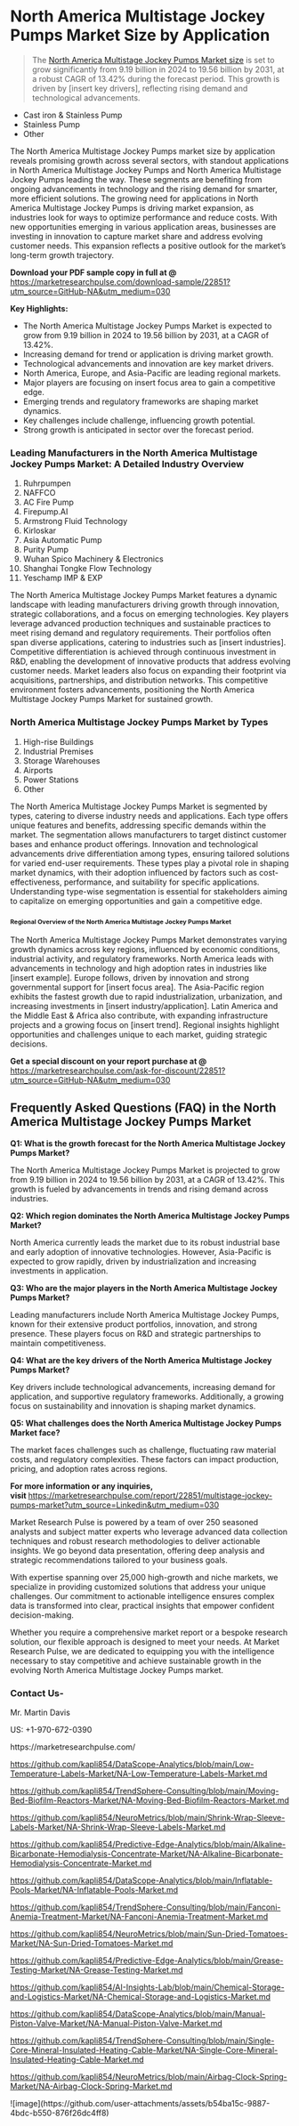 <h1>North America Multistage Jockey Pumps Market&nbsp;Size by Application</h1><blockquote><p>The <a href="https://marketresearchpulse.com/download-sample/22851?utm_source=GitHub-NA&amp;utm_medium=030">North America Multistage Jockey Pumps Market size</a> is set to grow significantly from 9.19 billion in 2024 to 19.56 billion by 2031, at a robust CAGR of 13.42% during the forecast period. This growth is driven by [insert key drivers], reflecting rising demand and technological advancements.</p></blockquote><ul><li>Cast iron & Stainless Pump<li> Stainless Pump<li> Other</li></ul><p>The North America Multistage Jockey Pumps market size by application reveals promising growth across several sectors, with standout applications in North America Multistage Jockey Pumps and North America Multistage Jockey Pumps leading the way. These segments are benefiting from ongoing advancements in technology and the rising demand for smarter, more efficient solutions. The growing need for applications in North America Multistage Jockey Pumps is driving market expansion, as industries look for ways to optimize performance and reduce costs. With new opportunities emerging in various application areas, businesses are investing in innovation to capture market share and address evolving customer needs. This expansion reflects a positive outlook for the market’s long-term growth trajectory.</p><p><strong>Download your PDF sample copy in full at @ </strong><a href="https://marketresearchpulse.com/download-sample/22851?utm_source=GitHub-NA&amp;utm_medium=030">https://marketresearchpulse.com/download-sample/22851?utm_source=GitHub-NA&amp;utm_medium=030</a></p><p><strong>Key Highlights: </strong></p><ul><li>The North America Multistage Jockey Pumps Market is expected to grow from 9.19 billion in 2024 to 19.56 billion by 2031, at a CAGR of 13.42%.</li><li>Increasing demand for trend or application is driving market growth.</li><li>Technological advancements and innovation are key market drivers.</li><li>North America, Europe, and Asia-Pacific are leading regional markets.</li><li>Major players are focusing on insert focus area to gain a competitive edge.</li><li>Emerging trends and regulatory frameworks are shaping market dynamics.</li><li>Key challenges include challenge, influencing growth potential.</li><li>Strong growth is anticipated in sector over the forecast period.</li></ul><h3>Leading Manufacturers in the North America Multistage Jockey Pumps Market: A Detailed Industry Overview</h3><ol><li>Ruhrpumpen</li><li>NAFFCO</li><li>AC Fire Pump</li><li>Firepump.AI</li><li>Armstrong Fluid Technology</li><li>Kirloskar</li><li>Asia Automatic Pump</li><li>Purity Pump</li><li>Wuhan Spico Machinery & Electronics</li><li>Shanghai Tongke Flow Technology</li><li>Yeschamp IMP & EXP</li></ol><div class="flex max-w-full flex-col flex-grow"><div class="min-h-8 text-message flex w-full flex-col items-end gap-2 whitespace-normal break-words [.text-message+&amp;]:mt-5" dir="auto" data-message-author-role="assistant" data-message-id="fd8432e4-4910-450d-b182-61b7bfb0a01f" data-message-model-slug="gpt-4o"><div class="flex w-full flex-col gap-1 empty:hidden first:pt-[3px]"><div class="markdown prose w-full break-words dark:prose-invert light"><p>The North America Multistage Jockey Pumps Market features a dynamic landscape with leading manufacturers driving growth through innovation, strategic collaborations, and a focus on emerging technologies. Key players leverage advanced production techniques and sustainable practices to meet rising demand and regulatory requirements. Their portfolios often span diverse applications, catering to industries such as [insert industries]. Competitive differentiation is achieved through continuous investment in R&amp;D, enabling the development of innovative products that address evolving customer needs. Market leaders also focus on expanding their footprint via acquisitions, partnerships, and distribution networks. This competitive environment fosters advancements, positioning the North America Multistage Jockey Pumps Market for sustained growth.</p></div></div></div></div><h3>North America Multistage Jockey Pumps Market by Types</h3><ol><li>High-rise Buildings<li> Industrial Premises<li> Storage Warehouses<li> Airports<li> Power Stations<li> Other</li></ol><div class="flex max-w-full flex-col flex-grow"><div class="min-h-8 text-message flex w-full flex-col items-end gap-2 whitespace-normal break-words [.text-message+&amp;]:mt-5" dir="auto" data-message-author-role="assistant" data-message-id="084470be-0bb7-4664-bddf-5156b4f41249" data-message-model-slug="gpt-4o-mini"><div class="flex w-full flex-col gap-1 empty:hidden first:pt-[3px]"><div class="markdown prose w-full break-words dark:prose-invert light"><p>The North America Multistage Jockey Pumps Market is segmented by types, catering to diverse industry needs and applications. Each type offers unique features and benefits, addressing specific demands within the market. The segmentation allows manufacturers to target distinct customer bases and enhance product offerings. Innovation and technological advancements drive differentiation among types, ensuring tailored solutions for varied end-user requirements. These types play a pivotal role in shaping market dynamics, with their adoption influenced by factors such as cost-effectiveness, performance, and suitability for specific applications. Understanding type-wise segmentation is essential for stakeholders aiming to capitalize on emerging opportunities and gain a competitive edge.</p></div></div></div></div><h3><span style="font-size: 11px;">Regional Overview of the North America Multistage Jockey Pumps Market</span></h3><div class="flex max-w-full flex-col flex-grow"><div class="min-h-8 text-message flex w-full flex-col items-end gap-2 whitespace-normal break-words [.text-message+&amp;]:mt-5" dir="auto" data-message-author-role="assistant" data-message-id="e9038762-ce64-4e30-91c9-9bd413514231" data-message-model-slug="gpt-4o-mini"><div class="flex w-full flex-col gap-1 empty:hidden first:pt-[3px]"><div class="markdown prose w-full break-words dark:prose-invert light"><p>The North America Multistage Jockey Pumps Market demonstrates varying growth dynamics across key regions, influenced by economic conditions, industrial activity, and regulatory frameworks. North America leads with advancements in technology and high adoption rates in industries like [insert example]. Europe follows, driven by innovation and strong governmental support for [insert focus area]. The Asia-Pacific region exhibits the fastest growth due to rapid industrialization, urbanization, and increasing investments in [insert industry/application]. Latin America and the Middle East &amp; Africa also contribute, with expanding infrastructure projects and a growing focus on [insert trend]. Regional insights highlight opportunities and challenges unique to each market, guiding strategic decisions.</p></div></div></div></div><p><strong>Get a special discount on your report purchase at @ </strong><a href="https://marketresearchpulse.com/ask-for-discount/22851?utm_source=GitHub-NA&amp;utm_medium=030">https://marketresearchpulse.com/ask-for-discount/22851?utm_source=GitHub-NA&amp;utm_medium=030</a></p><h2>Frequently Asked Questions (FAQ) in the North America Multistage Jockey Pumps Market</h2><p><strong>Q1: What is the growth forecast for the North America Multistage Jockey Pumps Market?</strong></p><p>The North America Multistage Jockey Pumps Market is projected to grow from 9.19 billion in 2024 to 19.56 billion by 2031, at a CAGR of 13.42%. This growth is fueled by advancements in trends and rising demand across industries.</p><p><strong>Q2: Which region dominates the North America Multistage Jockey Pumps Market?</strong></p><p>North America currently leads the market due to its robust industrial base and early adoption of innovative technologies. However, Asia-Pacific is expected to grow rapidly, driven by industrialization and increasing investments in application.</p><p><strong>Q3: Who are the major players in the North America Multistage Jockey Pumps Market?</strong></p><p>Leading manufacturers include North America Multistage Jockey Pumps, known for their extensive product portfolios, innovation, and strong presence. These players focus on R&amp;D and strategic partnerships to maintain competitiveness.</p><p><strong>Q4: What are the key drivers of the North America Multistage Jockey Pumps Market?</strong></p><p>Key drivers include technological advancements, increasing demand for application, and supportive regulatory frameworks. Additionally, a growing focus on sustainability and innovation is shaping market dynamics.</p><p><strong>Q5: What challenges does the North America Multistage Jockey Pumps Market face?</strong></p><p>The market faces challenges such as challenge, fluctuating raw material costs, and regulatory complexities. These factors can impact production, pricing, and adoption rates across regions.</p><p><strong>For more information or any inquiries, visit&nbsp;</strong><a href="https://marketresearchpulse.com/report/22851/multistage-jockey-pumps-market?utm_source=Linkedin&utm_medium=030">https://marketresearchpulse.com/report/22851/multistage-jockey-pumps-market?utm_source=Linkedin&utm_medium=030</a></p><p>Market Research Pulse is powered by a team of over 250 seasoned analysts and subject matter experts who leverage advanced data collection techniques and robust research methodologies to deliver actionable insights. We go beyond data presentation, offering deep analysis and strategic recommendations tailored to your business goals.</p><p>With expertise spanning over 25,000 high-growth and niche markets, we specialize in providing customized solutions that address your unique challenges. Our commitment to actionable intelligence ensures complex data is transformed into clear, practical insights that empower confident decision-making.</p><p>Whether you require a comprehensive market report or a bespoke research solution, our flexible approach is designed to meet your needs. At Market Research Pulse, we are dedicated to equipping you with the intelligence necessary to stay competitive and achieve sustainable growth in the evolving North America Multistage Jockey Pumps market.</p><h3><strong>Contact Us-</strong></h3><p>Mr. Martin Davis</p><p>US: +1-970-672-0390</p><p>https://marketresearchpulse.com/</p><p><a href="https://github.com/kapli854/DataScope-Analytics/blob/main/Low-Temperature-Labels-Market/NA-Low-Temperature-Labels-Market.md">https://github.com/kapli854/DataScope-Analytics/blob/main/Low-Temperature-Labels-Market/NA-Low-Temperature-Labels-Market.md</a></p><p><a href="https://github.com/kapli854/TrendSphere-Consulting/blob/main/Moving-Bed-Biofilm-Reactors-Market/NA-Moving-Bed-Biofilm-Reactors-Market.md">https://github.com/kapli854/TrendSphere-Consulting/blob/main/Moving-Bed-Biofilm-Reactors-Market/NA-Moving-Bed-Biofilm-Reactors-Market.md</a></p><p><a href="https://github.com/kapli854/NeuroMetrics/blob/main/Shrink-Wrap-Sleeve-Labels-Market/NA-Shrink-Wrap-Sleeve-Labels-Market.md">https://github.com/kapli854/NeuroMetrics/blob/main/Shrink-Wrap-Sleeve-Labels-Market/NA-Shrink-Wrap-Sleeve-Labels-Market.md</a></p><p><a href="https://github.com/kapli854/Predictive-Edge-Analytics/blob/main/Alkaline-Bicarbonate-Hemodialysis-Concentrate-Market/NA-Alkaline-Bicarbonate-Hemodialysis-Concentrate-Market.md">https://github.com/kapli854/Predictive-Edge-Analytics/blob/main/Alkaline-Bicarbonate-Hemodialysis-Concentrate-Market/NA-Alkaline-Bicarbonate-Hemodialysis-Concentrate-Market.md</a></p><p><a href="https://github.com/kapli854/DataScope-Analytics/blob/main/Inflatable-Pools-Market/NA-Inflatable-Pools-Market.md">https://github.com/kapli854/DataScope-Analytics/blob/main/Inflatable-Pools-Market/NA-Inflatable-Pools-Market.md</a></p><p><a href="https://github.com/kapli854/TrendSphere-Consulting/blob/main/Fanconi-Anemia-Treatment-Market/NA-Fanconi-Anemia-Treatment-Market.md">https://github.com/kapli854/TrendSphere-Consulting/blob/main/Fanconi-Anemia-Treatment-Market/NA-Fanconi-Anemia-Treatment-Market.md</a></p><p><a href="https://github.com/kapli854/NeuroMetrics/blob/main/Sun-Dried-Tomatoes-Market/NA-Sun-Dried-Tomatoes-Market.md">https://github.com/kapli854/NeuroMetrics/blob/main/Sun-Dried-Tomatoes-Market/NA-Sun-Dried-Tomatoes-Market.md</a></p><p><a href="https://github.com/kapli854/Predictive-Edge-Analytics/blob/main/Grease-Testing-Market/NA-Grease-Testing-Market.md">https://github.com/kapli854/Predictive-Edge-Analytics/blob/main/Grease-Testing-Market/NA-Grease-Testing-Market.md</a></p><p><a href="https://github.com/kapli854/AI-Insights-Lab/blob/main/Chemical-Storage-and-Logistics-Market/NA-Chemical-Storage-and-Logistics-Market.md">https://github.com/kapli854/AI-Insights-Lab/blob/main/Chemical-Storage-and-Logistics-Market/NA-Chemical-Storage-and-Logistics-Market.md</a></p><p><a href="https://github.com/kapli854/DataScope-Analytics/blob/main/Manual-Piston-Valve-Market/NA-Manual-Piston-Valve-Market.md">https://github.com/kapli854/DataScope-Analytics/blob/main/Manual-Piston-Valve-Market/NA-Manual-Piston-Valve-Market.md</a></p><p><a href="https://github.com/kapli854/TrendSphere-Consulting/blob/main/Single-Core-Mineral-Insulated-Heating-Cable-Market/NA-Single-Core-Mineral-Insulated-Heating-Cable-Market.md">https://github.com/kapli854/TrendSphere-Consulting/blob/main/Single-Core-Mineral-Insulated-Heating-Cable-Market/NA-Single-Core-Mineral-Insulated-Heating-Cable-Market.md</a></p><p><a href="https://github.com/kapli854/NeuroMetrics/blob/main/Airbag-Clock-Spring-Market/NA-Airbag-Clock-Spring-Market.md">https://github.com/kapli854/NeuroMetrics/blob/main/Airbag-Clock-Spring-Market/NA-Airbag-Clock-Spring-Market.md</a></p>
![image](https://github.com/user-attachments/assets/b54ba15c-9887-4bdc-b550-876f26dc4ff8)

